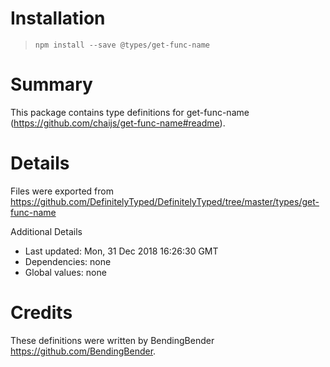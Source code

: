 # Installation
> `npm install --save @types/get-func-name`

# Summary
This package contains type definitions for get-func-name (https://github.com/chaijs/get-func-name#readme).

# Details
Files were exported from https://github.com/DefinitelyTyped/DefinitelyTyped/tree/master/types/get-func-name

Additional Details
 * Last updated: Mon, 31 Dec 2018 16:26:30 GMT
 * Dependencies: none
 * Global values: none

# Credits
These definitions were written by BendingBender <https://github.com/BendingBender>.
